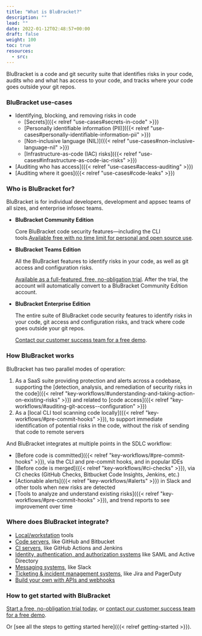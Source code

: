 ```yaml
---
title: "What is BluBracket?"
description: ""
lead: ""
date: 2022-01-12T02:48:57+00:00
draft: false
weight: 100
toc: true
resources:
  - src:
---
```


BluBracket is a code and git security suite that identifies risks in your code, audits who and what has access to your code, and tracks where your code goes outside your git repos.

### BluBracket use-cases

- Identifying, blocking, and removing risks in code
  - [Secrets]({{< relref "use-cases#secrets-in-code" >}})
  - [Personally identifiable information (PII)]({{< relref "use-cases#personally-identifiable-information-pii" >}})
  - [Non-inclusive language (NIL)]({{< relref "use-cases#non-inclusive-language-nil" >}})
  - [Infrastructure-as-code (IAC) risks]({{< relref "use-cases#infrastructure-as-code-iac-risks" >}})
- [Auditing who has access]({{< relref "use-cases#access-auditing" >}})
- [Auditing where it goes]({{< relref "use-cases#code-leaks" >}})

### Who is BluBracket for?

BluBracket is for individual developers, development and appsec teams of all sizes, and enterprise infosec teams.

- **BluBracket Community Edition**

    Core BluBracket code security features—including the CLI tools.[Available free with no time limit for personal and open source use](https://blubracket.com/contact/get-started/).

- **BluBracket Teams Edition**

    All the BluBracket features to identify risks in your code, as well as git access and configuration risks.

    [Available as a full-featured, free, no-obligation trial](https://blubracket.com/contact/get-started/). After the trial, the account will automatically convert to a BluBracket Community Edition account.

- **BluBracket Enterprise Edition**

    The entire suite of BluBracket code security features to identify risks in your code, git access and configuration risks, and track where code goes outside your git repos.

    [Contact our customer success team for a free demo](https://blubracket.com/contact-sales/).

### How BluBracket works

BluBracket has two parallel modes of operation:

1. As a SaaS suite providing protection and alerts across a codebase, supporting the [detection, analysis, and remediation of security risks in the code]({{< relref "key-workflows/#understanding-and-taking-action-on-existing-risks" >}}) and related to [code access]({{< relref "key-workflows/#auditing-git-access--configuration" >}})
1. As a [local CLI tool scanning code locally]({{< relref "key-workflows/#pre-commit-hooks" >}}), to support immediate identification of potential risks in the code, without the risk of sending that code to remote servers

And BluBracket integrates at multiple points in the SDLC workflow:

- [Before code is committed]({{< relref "key-workflows/#pre-commit-hooks" >}}), via the CLI and pre-commit hooks, and in popular IDEs
- [Before code is merged]({{< relref "key-workflows/#ci-checks" >}}), via CI checks (GitHub Checks, Bitbucket Code Insights, Jenkins, etc.)
- [Actionable alerts]({{< relref "key-workflows/#alerts" >}}) in Slack and other tools when new risks are detected
- [Tools to analyze and understand existing risks]({{< relref "key-workflows/#pre-commit-hooks" >}}), and trend reports to see improvement over time

### Where does BluBracket integrate?

- [Local/workstation](/intro/integrations/) tools
- [Code servers](/intro/integrations/), like GitHub and Bitbucket
- [CI servers](/intro/integrations/), like GitHub Actions and Jenkins
- [Identity, authentication, and authorization systems](/intro/integrations/) like SAML and Active Directory
- [Messaging systems](/intro/integrations/), like Slack
- [Ticketing & incident management systems](/intro/integrations/), like Jira and PagerDuty
- [Build your own with APIs and webhooks](/intro/integrations/)

### How to get started with BluBracket

[Start a free, no-obligation trial today](https://blubracket.com/contact/get-started/), or [contact our customer success team for a free demo](https://blubracket.com/contact-sales/).

Or [see all the steps to getting started here]({{< relref getting-started >}}).
